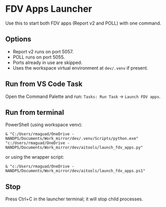 # FDV Apps Launcher

Use this to start both FDV apps (Report v2 and POLL) with one command.

## Options
- Report v2 runs on port 5057.
- POLL runs on port 5055.
- Ports already in use are skipped.
- Uses the workspace virtual environment at `dev/.venv` if present.

## Run from VS Code Task
Open the Command Palette and run: `Tasks: Run Task` → `Launch FDV apps`.

## Run from terminal
PowerShell (using workspace venv):

```
& "C:/Users/rmaguad/OneDrive - NANDPS/Documents/Work_mirror/dev/.venv/Scripts/python.exe" "c:/Users/rmaguad/OneDrive - NANDPS/Documents/Work_mirror/dev/aitools/launch_fdv_apps.py"
```

or using the wrapper script:

```
& "c:/Users/rmaguad/OneDrive - NANDPS/Documents/Work_mirror/dev/aitools/launch_fdv_apps.ps1"
```

## Stop
Press Ctrl+C in the launcher terminal; it will stop child processes.

